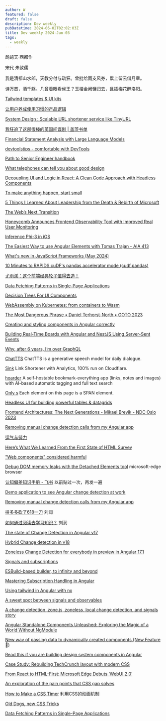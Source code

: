 ```yaml
---
author: W
featured: false
draft: false
description: Dev weekly
pubDatetime: 2024-06-02T02:02:03Z
title: Dev weekly 2024-Jun-03
tags:
  - weekly
---
```


鹧鸪天·西都作

宋代 朱敦儒

我是清都山水郎，天教分付与疏狂。曾批给雨支风券，累上留云借月章。

诗万首，酒千觞。几曾着眼看侯王？玉楼金阙慵归去，且插梅花醉洛阳。

[Tailwind templates & UI kits](https://www.tailwindawesome.com/)

[让用户养成使用习惯的产品逻辑](https://www.zcool.com.cn/work/ZNjczMDA1NzY=.html)

[System Design : Scalable URL shortener service like TinyURL](https://medium.com/@sandeep4.verma/system-design-scalable-url-shortener-service-like-tinyurl-106f30f23a82)

[我狂追了这部很棒的英国间谍剧 | 盖茨书单](https://mp.weixin.qq.com/s/ibi2JAMiO4KNLsYzRpQ2zw)

[Financial Statement Analysis with Large Language Models](https://news.ycombinator.com/item?id=40468518)

[devtoolstips - comfortable with DevTools](https://devtoolstips.org)

[Path to Senior Engineer handbook](https://github.com/jordan-cutler/path-to-senior-engineer-handbook)

[What telephones can tell you about good design](https://uxdesign.cc/what-telephones-can-tell-you-about-good-design-6c24885ca7e9)

[Decoupling UI and Logic in React: A Clean Code Approach with Headless Components](https://itnext.io/decoupling-ui-and-logic-in-react-a-clean-code-approach-with-headless-components-82e46b5820c)

[To make anything happen, start small](https://blog.rescuetime.com/to-make-anything-happen-start-small/)

[5 Things I Learned About Leadership from the Death & Rebirth of Microsoft](https://dareobasanjo.medium.com/5-things-i-learned-about-leadership-from-the-death-rebirth-of-microsoft-3eaf42567061)

[The Web’s Next Transition](https://www.epicweb.dev/the-webs-next-transition)

[Honeycomb Announces Frontend Observability Tool with Improved Real User Monitoring](https://www.infoq.com/news/2024/05/honeycomb-frontend-observability/)

[Inference Phi-3 in iOS](https://github.com/microsoft/Phi-3CookBook/blob/main/md/03.Inference/iOS_Inference.md)

[The Easiest Way to use Angular Elements with Tomas Trajan - AIA 413](https://www.spreaker.com/episode/the-easiest-way-to-use-angular-elements-with-tomas-trajan-aia-413--59958446)

[What's new in JavaScript Frameworks (May 2024)](https://developer.chrome.com/blog/frameworks-may-2024)

[10 Minutes to RAPIDS cuDF's pandas accelerator mode (cudf.pandas)](https://colab.research.google.com/drive/12tCzP94zFG2BRduACucn5Q_OcX1TUKY3?s=09)

[尤雨溪：这个前端经典轮子值得去造！](https://mp.weixin.qq.com/s/7jK2YFFwTKxGv80ddE_Frw)

[Data Fetching Patterns in Single-Page Applications](https://martinfowler.com/articles/data-fetch-spa.html)

[Decision Trees For UI Components](https://www.smashingmagazine.com/2024/05/decision-trees-ui-components/)

[WebAssembly on Kubernetes: from containers to Wasm](https://www.secondstate.io/articles/webassembly-on-kubernetes-part2/)

[The Most Dangerous Phrase • Daniel Terhorst-North • GOTO 2023](https://www.youtube.com/watch?v=WPCrGYjrJ1Y)

[Creating and styling components in Angular correctly](https://medium.com/@maks-dolgikh/creating-and-styling-components-in-angular-correctly-52c93b062759)

[Building Real-Time Boards with Angular and NestJS Using Server-Sent Events](https://www.danywalls.com/building-real-time-boards-with-angular-and-nestjs-using-server-sent-events)

[Why, after 6 years, I’m over GraphQL](https://bessey.dev/blog/2024/05/24/why-im-over-graphql/)

[ChatTTS](https://github.com/2noise/ChatTTS) ChatTTS is a generative speech model for daily dialogue.

[Sink](https://github.com/ccbikai/Sink) Link Shortener with Analytics, 100% run on Cloudflare.

[hoarder](https://github.com/hoarder-app/hoarder) A self-hostable bookmark-everything app (links, notes and images) with AI-based automatic tagging and full text search

[Only <SPAN>s](https://onlyspans.net/) Each element on this page is a SPAN element.

[Headless UI for building powerful tables & datagrids](https://github.com/TanStack/table)

[Frontend Architectures: The Next Generations - Mikael Brevik - NDC Oslo 2023](https://www.youtube.com/watch?v=nkBL340zOaM)

[Removing manual change detection calls from my Angular app](https://justangular.com/blog/removing-manual-cd-calls)

[运气与努力](https://1byte.io/articles/luck/)

[Here’s What We Learned From the First State of HTML Survey](https://frontendmasters.com/blog/state-of-html-2023-results-2/)

["Web components" considered harmful](https://www.mayank.co/blog/web-components-considered-harmful/)

[Debug DOM memory leaks with the Detached Elements tool](https://learn.microsoft.com/en-us/microsoft-edge/devtools-guide-chromium/memory-problems/dom-leaks) microsoft-edge browser

[认知偏差知识手册 - 飞书](https://s75w5y7vut.feishu.cn/docs/doccn3BatnScBJe7wD7K3S5poFf) 以前贴过一次，再发一遍

[Demo application to see Angular change detection at work](https://github.com/jeanmeche/angular-change-detection)

[Removing manual change detection calls from my Angular app](https://justangular.com/blog/removing-manual-cd-calls)

[拼多多砍了618一刀](https://mp.weixin.qq.com/s/VVnnkxDTpbMohUESiflk3g) 刘润

[如何通过阅读去学习知识？](https://mp.weixin.qq.com/s/rWtCvNHjDDglbmlySXIp-w) 刘润

[The state of Change Detection in Angular v17](https://riegler.fr/blog/2023-11-02-v17-change-detection)

[Hybrid Change detection in v18](https://riegler.fr/blog/2024-04-17-zoneless-with-zoneless-hybrid)

[Zoneless Change Detection for everybody in preview in Angular 17.1](https://riegler.fr/blog/2024-01-11-zoneless-preview)

[Signals and subscriptions](https://riegler.fr/blog/2023-10-24-signals-subscriptions)

[ESBuild-based builder, to infinity and beyond](https://riegler.fr/blog/2023-10-13-v17-builders)

[Mastering Subscription Handling in Angular](https://blogs.halodoc.io/handling-subscription-angular/)

[Using tailwind in Angular with nx](https://blog.simplified.courses/using-tailwind-with-angular-and-nx/)

[A sweet spot between signals and observables](https://justangular.com/blog/a-sweet-spot-between-signals-and-observables)

[A change detection, zone.js, zoneless, local change detection, and signals story](https://justangular.com/blog/a-change-detection-zone-js-zoneless-local-change-detection-and-signals-story)

[Angular Standalone Components Unleashed: Exploring the Magic of a World Without NgModule](https://blogs.halodoc.io/angular-standalone-components-unleashed-exploring-the-magic-of-a-world-without-ngmodule/)

[New way of passing data to dynamically created components (New Feature 🎉)](https://justangular.com/blog/new-way-of-passing-data-to-dynamically-created-components-new-feature)

[Read this if you are building design system components in Angular](https://justangular.com/blog/read-this-if-you-are-building-design-system-components-in-angular)

[Case Study: Rebuilding TechCrunch layout with modern CSS](https://ishadeed.com/article/rebuilding-techcrunch-modern-css/)

[From React to HTML-First: Microsoft Edge Debuts ‘WebUI 2.0’](https://thenewstack.io/from-react-to-html-first-microsoft-edge-debuts-webui-2-0/)

[An exploration of the pain points that CSS gap solves](https://ishadeed.com/article/the-gap/)

[How to Make a CSS Timer](https://frontendmasters.com/blog/how-to-make-a-css-timer/) 利用CSS的动画机制

[Old Dogs, new CSS Tricks](https://mxb.dev/blog/old-dogs-new-css-tricks/)

[Data Fetching Patterns in Single-Page Applications](https://martinfowler.com/articles/data-fetch-spa.html)

[]()

[]()

[]()

[]()
